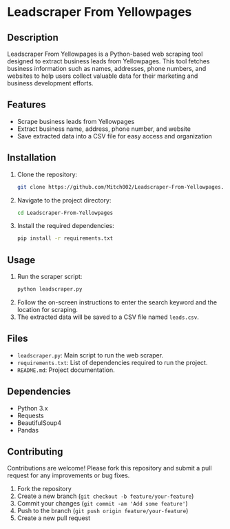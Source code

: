 # Leadscraper From Yellowpages

## Description

Leadscraper From Yellowpages is a Python-based web scraping tool designed to extract business leads from Yellowpages. This tool fetches business information such as names, addresses, phone numbers, and websites to help users collect valuable data for their marketing and business development efforts.

## Features

- Scrape business leads from Yellowpages
- Extract business name, address, phone number, and website
- Save extracted data into a CSV file for easy access and organization

## Installation

1. Clone the repository:
    ```sh
    git clone https://github.com/Mitch002/Leadscraper-From-Yellowpages.git
    ```
2. Navigate to the project directory:
    ```sh
    cd Leadscraper-From-Yellowpages
    ```
3. Install the required dependencies:
    ```sh
    pip install -r requirements.txt
    ```

## Usage

1. Run the scraper script:
    ```sh
    python leadscraper.py
    ```
2. Follow the on-screen instructions to enter the search keyword and the location for scraping.
3. The extracted data will be saved to a CSV file named `leads.csv`.

## Files

- `leadscraper.py`: Main script to run the web scraper.
- `requirements.txt`: List of dependencies required to run the project.
- `README.md`: Project documentation.

## Dependencies

- Python 3.x
- Requests
- BeautifulSoup4
- Pandas

## Contributing

Contributions are welcome! Please fork this repository and submit a pull request for any improvements or bug fixes.

1. Fork the repository
2. Create a new branch (`git checkout -b feature/your-feature`)
3. Commit your changes (`git commit -am 'Add some feature'`)
4. Push to the branch (`git push origin feature/your-feature`)
5. Create a new pull request
